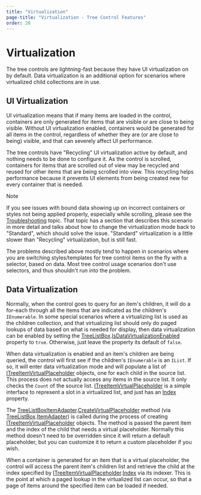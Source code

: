 ```yaml
---
title: "Virtualization"
page-title: "Virtualization - Tree Control Features"
order: 20
---
```

# Virtualization

The tree controls are lightning-fast because they have UI virtualization on by default.  Data virtualization is an additional option for scenarios where virtualized child collections are in use.

## UI Virtualization

UI virtualization means that if many items are loaded in the control, containers are only generated for items that are visible or are close to being visible.  Without UI virtualization enabled, containers would be generated for all items in the control, regardless of whether they are (or are close to being) visible, and that can severely affect UI performance.

The tree controls have "Recycling" UI virtualization active by default, and nothing needs to be done to configure it.  As the control is scrolled, containers for items that are scrolled out of view may be recycled and reused for other items that are being scrolled into view.  This recycling helps performance because it prevents UI elements from being created new for every container that is needed.

> [!NOTE]
> 
> If you see issues with bound data showing up on incorrect containers or styles not being applied properly, especially while scrolling, please see the [Troubleshooting](../troubleshooting.md) topic.  That topic has a section that describes this scenario in more detail and talks about how to change the virtualization mode back to "Standard", which should solve the issue.  "Standard" virtualization is a little slower than "Recycling" virtualization, but is still fast.
> 
> The problems described above mostly tend to happen in scenarios where you are switching styles/templates for tree control items on the fly with a selector, based on data.  Most tree control usage scenarios don't use selectors, and thus shouldn't run into the problem.

## Data Virtualization

Normally, when the control goes to query for an item's children, it will do a for-each through all the items that are indicated as the children's `IEnumerable`.  In some special scenarios where a virtualizing list is used as the children collection, and that virtualizing list should only do paged lookups of data based on what is needed for display, then data virtualization can be enabled by setting the [TreeListBox](xref:@ActiproUIRoot.Controls.Grids.TreeListBox).[IsDataVirtualizationEnabled](xref:@ActiproUIRoot.Controls.Grids.TreeListBox.IsDataVirtualizationEnabled) property to `true`.  Otherwise, just leave the property its default of `false`.

When data virtualization is enabled and an item's children are being queried, the control will first see if the children's `IEnumerable` is an `IList`.  If so, it will enter data virtualization mode and will populate a list of [ITreeItemVirtualPlaceholder](xref:@ActiproUIRoot.Controls.Grids.ITreeItemVirtualPlaceholder) objects, one for each child in the source list.  This process does not actually access any items in the source list.  It only checks the `Count` of the source list. [ITreeItemVirtualPlaceholder](xref:@ActiproUIRoot.Controls.Grids.ITreeItemVirtualPlaceholder) is a simple interface to represent a slot in a virtualized list, and just has an [Index](xref:@ActiproUIRoot.Controls.Grids.ITreeItemVirtualPlaceholder.Index) property.

The [TreeListBoxItemAdapter](xref:@ActiproUIRoot.Controls.Grids.TreeListBoxItemAdapter).[CreateVirtualPlaceholder](xref:@ActiproUIRoot.Controls.Grids.TreeListBoxItemAdapter.CreateVirtualPlaceholder*) method (via [TreeListBox](xref:@ActiproUIRoot.Controls.Grids.TreeListBox).[ItemAdapter](xref:@ActiproUIRoot.Controls.Grids.TreeListBox.ItemAdapter)) is called during the process of creating [ITreeItemVirtualPlaceholder](xref:@ActiproUIRoot.Controls.Grids.ITreeItemVirtualPlaceholder) objects.  The method is passed the parent item and the index of the child that needs a virtual placeholder.  Normally this method doesn't need to be overridden since it will return a default placeholder, but you can customize it to return a custom placeholder if you wish.

When a container is generated for an item that is a virtual placeholder, the control will access the parent item's children list and retrieve the child at the index specified by [ITreeItemVirtualPlaceholder](xref:@ActiproUIRoot.Controls.Grids.ITreeItemVirtualPlaceholder).[Index](xref:@ActiproUIRoot.Controls.Grids.ITreeItemVirtualPlaceholder.Index) via its indexer.  This is the point at which a paged lookup in the virtualized list can occur, so that a page of items around the specified item can be loaded if needed.
